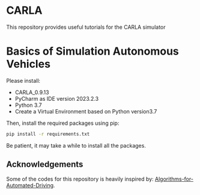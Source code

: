# CARLA
This repository provides useful tutorials for the CARLA simulator

# Basics of Simulation Autonomous Vehicles

Please install:
- CARLA_0.9.13
- PyCharm as IDE version 2023.2.3
- Python 3.7
- Create a Virtual Environment based on Python version3.7

Then, install the required packages using pip:
```bash
pip install -r requirements.txt
```
Be patient, it may take a while to install all the packages.

## Acknowledgements
Some of the codes for this repository is heavily inspired by: 
[Algorithms-for-Automated-Driving](https://github.com/thomasfermi/Algorithms-for-Automated-Driving).